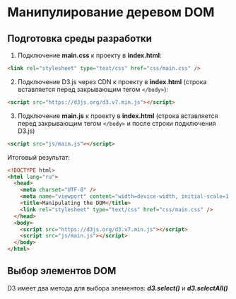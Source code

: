 # Манипулирование деревом DOM

## Подготовка среды разработки

1. Подключение **main.css** к проекту в **index.html**:

```html
<link rel="stylesheet" type="text/css" href="css/main.css" />
```

2. Подключение D3.js через CDN к проекту в **index.html** (строка вставляется перед закрывающим тегом `</body>`):

```html
<script src="https://d3js.org/d3.v7.min.js"></script>
```

3. Подключение **main.js** к проекту в **index.html** (строка вставляется перед закрывающим тегом `</body>` и после строки подключения D3.js)

```html
<script src="js/main.js"></script>
```

Итоговый результат:

```html
<!DOCTYPE html>
<html lang="ru">
  <head>
    <meta charset="UTF-8" />
    <meta name="viewport" content="width=device-width, initial-scale=1.0" />
    <title>Manipulating the DOM</title>
    <link rel="stylesheet" type="text/css" href="css/main.css" />
  </head>
  <body>
    <script src="https://d3js.org/d3.v7.min.js"></script>
    <script src="js/main.js"></script>
  </body>
</html>
```

## Выбор элементов DOM

D3 имеет два метода для выбора элементов:
**_d3.select()_** и **_d3.selectAll()_**
